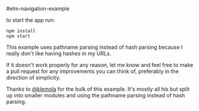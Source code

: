 #elm-navigation-example

to start the app run:
```
npm install
npm start
```
This example uses pathname parsing instead of hash parsing because I really don't like having hashes in my URLs.

If it doesn't work properly for any reason, let me know and feel free to make a pull request for any improvements you can think of, preferably in the direction of simplicity.

Thanks to [@klemola](https://github.com/klemola) for the bulk of this example. It's mostly all his but split up into smaller modules and using the pathname parsing instead of hash parsing.

